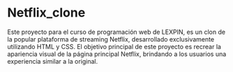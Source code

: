 # Netflix_clone
 Este proyecto para el curso de programación web de LEXPIN, es un clon de la popular plataforma de streaming Netflix, desarrollado exclusivamente utilizando HTML y CSS. El objetivo principal de este proyecto es recrear la apariencia visual de la página principal Netflix, brindando a los usuarios una experiencia similar a la original.
